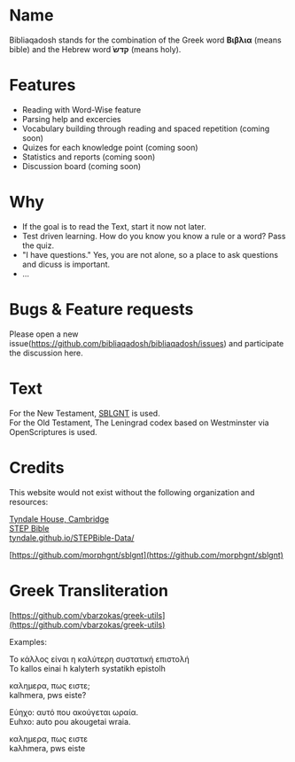 # Name

Bibliaqadosh stands for the combination of the Greek word **Βιβλια** (means bible) and the Hebrew word ֗**קדש** (means holy). 

# Features

- Reading with Word-Wise feature
- Parsing help and excercies
- Vocabulary building through reading and spaced repetition (coming soon)
- Quizes for each knowledge point (coming soon)
- Statistics and reports (coming soon)
- Discussion board (coming soon)

# Why

- If the goal is to read the Text, start it now not later.
- Test driven learning. How do you know you know a rule or a word? Pass the quiz.
- "I have questions." Yes, you are not alone, so a place to ask questions and dicuss is important.
- ...

# Bugs & Feature requests

Please open a new issue(https://github.com/bibliaqadosh/bibliaqadosh/issues) and participate the discussion here.

# Text

For the New Testament, [SBLGNT](http://sblgnt.com) is used.  
For the Old Testament, The Leningrad codex based on Westminster via OpenScriptures is used.

# Credits

This website would not exist without the following organization and resources:


[Tyndale House, Cambridge](www.TyndaleHouse.com)  
[STEP Bible](www.STEPBible.org)  
[tyndale.github.io/STEPBible-Data/](tyndale.github.io/STEPBible-Data/)  

[https://github.com/morphgnt/sblgnt](https://github.com/morphgnt/sblgnt)  

# Greek Transliteration

[https://github.com/vbarzokas/greek-utils](https://github.com/vbarzokas/greek-utils)

Examples:

Το κάλλος είναι η καλύτερη συστατική επιστολή  
To kallos einai h kalyterh systatikh epistolh

καλημερα, πως ειστε;  
kalhmera, pws eiste?

Εύηχο: αυτό που ακούγεται ωραία.  
Euhxo: auto pou akougetai wraia.

καλημερα, πως ειστε  
kaλhmera, pws eiste
